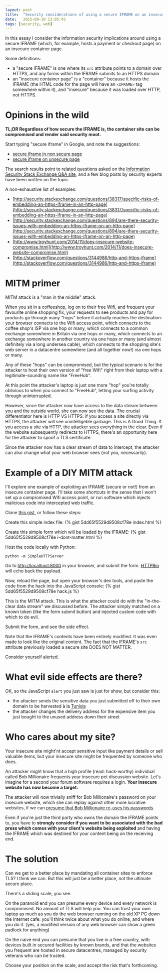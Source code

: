 ```yaml
---
layout: post
title:  "Security considerations of using a secure IFRAME on an insecure page"
date:   2015-09-10 13:05:45
tags: [security, web]
---
```


In this essay I consider the information security implications around using a secure IFRAME (which, for example, hosts a payment or checkout page) on an insecure container page.

Some definitions:

* a "secure IFRAME" is one where its ```src``` attribute points to a domain over HTTPS, and any forms within the IFRAME submits to an HTTPS domain
* an "insecure container page" is a "container" because it hosts the IFRAME (the HTML code for the page will have an ```<IFRAME>``` tag somewhere within it), and "insecure" because it was loaded over HTTP, not HTTPS.

# Opinions in the wild

**TL;DR Regardless of how secure the IFRAME is, the container site can be compromised and render said security moot.**

Start typing "secure iframe" in Google, and note the suggestions:

* [secure iframe in non secure page](https://www.google.co.uk/search?q=secure+iframe+in+non+secure+page)
* [secure iframe on unsecure page](https://www.google.co.uk/search?q=secure%20iframe%20on%20unsecure%20page)

The search results point to related questions asked on the [Information Security Stack Exchange Q&A site](http://security.stackexchange.com/), and a few blog posts by security experts have been written on the topic.

A non-exhaustive list of examples:

* [http://security.stackexchange.com/questions/38317/specific-risks-of-embedding-an-https-iframe-in-an-http-page](http://security.stackexchange.com/questions/38317/specific-risks-of-embedding-an-https-iframe-in-an-http-page) 
* [http://security.stackexchange.com/questions/894/are-there-security-issues-with-embedding-an-https-iframe-on-an-http-page](http://security.stackexchange.com/questions/894/are-there-security-issues-with-embedding-an-https-iframe-on-an-http-page)
* [http://www.troyhunt.com/2014/11/does-insecure-website-compromise.html](http://www.troyhunt.com/2014/11/does-insecure-website-compromise.html)
* [http://stackoverflow.com/questions/3144986/http-and-https-iframe](http://stackoverflow.com/questions/3144986/http-and-https-iframe)

# MITM primer

MITM attack is a "man in the middle" attack.

When you sit in a coffeeshop, log on to their free Wifi, and frequent your favourite online shopping fix, your requests to see products and pay for products go through many "hops" before it actually reaches the destination: your browser connects to the Wifi access point, which connects to the coffee shop's ISP via one hop or many, which connects to a common exchange somewhere in Britain via one hops or many, which connects to an exchange somewhere in another country via one hops or many (and almost definitely via a long undersea cable), which connects to the shopping site's web server in a datacentre somewhere (and all together now!) via one hops or many.

Any of these "hops" can be compromised, but the typical scenario is for the attacker to host their own version of "free Wifi" right from their laptop with a legitimate-sounding name like "FreeHub". 

At this point the attacker's laptop is just one more "hop" you're totally oblivious to when you connect to "FreeHub", letting your surfing activity through uninterrupted.

However, since the attacker now have access to the data stream between you and the outside world, she can now see the data. The crucial differentiator here is HTTP VS HTTPS: if you access a site directly via HTTPS, the attacker will see unintelligeble garbage. This is A Good Thing. If you access a site via HTTP, the attacker sees everything in the clear. Even if the website subsequently redirects to HTTPS, there's an opportunity here for the attacker to spoof a TLS certificate.

Since the attacker now has a clear stream of data to intercept, the attacker can also change what your web browser sees (not you, necessarily).
 
# Example of a DIY MITM attack

 I'll explore one example of exploiting an IFRAME (secure or not!) from an insecure container page. I'll take some shortcuts in the sense that I won't set up a compromised Wifi access point, or run software which injects malicious code into intercepted web traffic.

Clone [this gist](https://gist.github.com/opyate/5dd65f5529d9508cf78e), or follow these steps:

Create this simple index file:
{% gist 5dd65f5529d9508cf78e index.html %}

Create this simple form which will be loaded by the IFRAME:
{% gist 5dd65f5529d9508cf78e i-dont-matter.html %}

Host the code locally with Python:

    python -m SimpleHTTPServer

Go to [http://localhost:8000](http://localhost:8000) in your browser, and submit the form. [HTTPBin](http://httpbin.org/) will echo back the payload.

Now, reload the page, but open your browser's dev tools, and paste the code from the hack into the JavaScript console:
{% gist 5dd65f5529d9508cf78e hack.js %}

This is the MITM attack. This is what the attacker could do with the "in-the-clear data stream" we discussed before. The attacker simply matched on a known token (like the form submit button) and injected custom code with which to do evil.

Submit the form, and see the side effect.

Note that the IFRAME's contents have been entirely modified. It was even made to look like the original content. The fact that the IFRAME's ```src``` attribute previously loaded a secure site DOES NOT MATTER.

Consider yourself alerted.

# What evil side effects are there?

OK, so the JavaScript ```alert``` you just saw is just for show, but consider this:

* the attacker sends the sensitive data you just submitted off to their own domain to be harvested à la [Tunisia](http://www.fastcompany.com/1715575/tunisian-government-allegedly-hacking-facebook-gmail-accounts-dissidents-and-journalists)
* the attacker changes the delivery address for the expensive item you just bought to the unused address down their street

# Who cares about my site?

Your insecure site might'nt accept sensitive input like payment details or sell valuable items, but your insecure site might be frequented by someone who does.

An attacker might know that a high profile (read: hack-worthy) individual called Bob Millionaire frequents your insecure pet discussion website. Let's imagine for a second your forum software requires a login. **Your insecure website has now become a target.**

The attacker will now trivially sniff for Bob Millionaire's password on your insecure website, which she can replay against other more lucrative websites, if we can [presume that Bob Millionaire re-uses his passwords](http://media.ofcom.org.uk/news/2013/uk-adults-taking-online-password-security-risks/).

Even if you're just the third party who owns the domain the IFRAME points to, you have to **strongly consider if you want to be associated with the bad press which comes with your client's website being exploited** and having the IFRAME which was destined for your content being on the receiving end.

# The solution

Can we get to a better place by mandating all container sites to enforce TLS? I think we can. But this will just be a better place, not the ultimate secure place.

There's a sliding scale, you see.

On the paranoid end you can presume every device and every network is compromised. No amount of TLS will help you. You can trust your own laptop as much as you do the web browser running on the old XP PC down the Internet cafe: you'll think twice about what you do online, and where you do it. (yes, a modified version of any web browser can show a green padlock for anything)

On the naive end you can presume that you live in a free country, with devices built in secured facilities by known brands, and that the websites you frequent are hosted in secure datacentres, managed by security veterans who can be trusted.

Choose your position on the scale, and accept the risk that's forthcoming.
